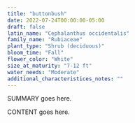 ```yaml
---
title: "buttonbush"
date: 2022-07-24T00:00:00-05:00
draft: false
latin_name: "Cephalanthus occidentalis"
family_name: "Rubiaceae"
plant_type: "Shrub (deciduous)"
bloom_time: "Fall"
flower_color: "White"
size_at_maturity: "7-12 ft"
water_needs: "Moderate"
additional_characteristices_notes: ""
---
```


SUMMARY goes here.

<!--more-->

CONTENT goes here.